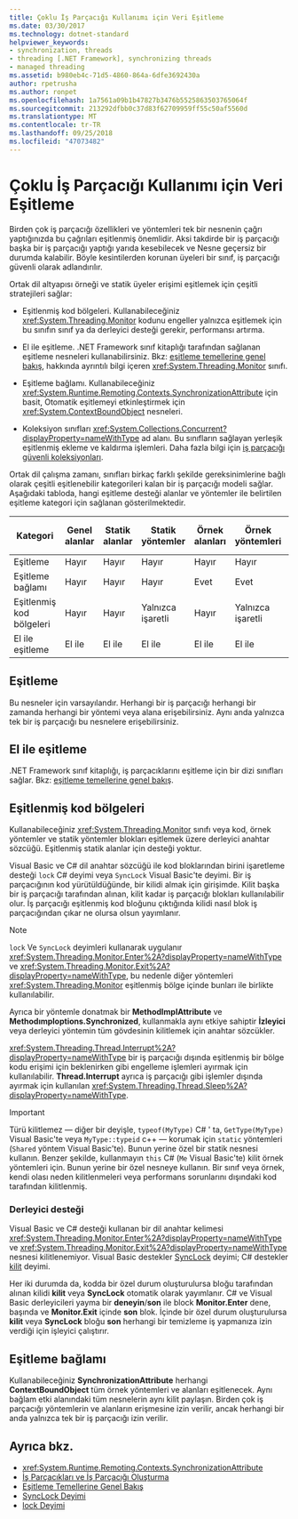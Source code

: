 ```yaml
---
title: Çoklu İş Parçacığı Kullanımı için Veri Eşitleme
ms.date: 03/30/2017
ms.technology: dotnet-standard
helpviewer_keywords:
- synchronization, threads
- threading [.NET Framework], synchronizing threads
- managed threading
ms.assetid: b980eb4c-71d5-4860-864a-6dfe3692430a
author: rpetrusha
ms.author: ronpet
ms.openlocfilehash: 1a7561a09b1b47827b3476b5525863503765064f
ms.sourcegitcommit: 213292dfbb0c37d83f62709959ff55c50af5560d
ms.translationtype: MT
ms.contentlocale: tr-TR
ms.lasthandoff: 09/25/2018
ms.locfileid: "47073482"
---
```

# <a name="synchronizing-data-for-multithreading"></a>Çoklu İş Parçacığı Kullanımı için Veri Eşitleme
Birden çok iş parçacığı özellikleri ve yöntemleri tek bir nesnenin çağrı yaptığınızda bu çağrıları eşitlenmiş önemlidir. Aksi takdirde bir iş parçacığı başka bir iş parçacığı yaptığı yarıda kesebilecek ve Nesne geçersiz bir durumda kalabilir. Böyle kesintilerden korunan üyeleri bir sınıf, iş parçacığı güvenli olarak adlandırılır.  
  
 Ortak dil altyapısı örneği ve statik üyeler erişimi eşitlemek için çeşitli stratejileri sağlar:  
  
-   Eşitlenmiş kod bölgeleri. Kullanabileceğiniz <xref:System.Threading.Monitor> kodunu engeller yalnızca eşitlemek için bu sınıfın sınıf ya da derleyici desteği gerekir, performansı artırma.  
  
-   El ile eşitleme. .NET Framework sınıf kitaplığı tarafından sağlanan eşitleme nesneleri kullanabilirsiniz. Bkz: [eşitleme temellerine genel bakış](../../../docs/standard/threading/overview-of-synchronization-primitives.md), hakkında ayrıntılı bilgi içeren <xref:System.Threading.Monitor> sınıfı.  
  
-   Eşitleme bağlamı. Kullanabileceğiniz <xref:System.Runtime.Remoting.Contexts.SynchronizationAttribute> için basit, Otomatik eşitlemeyi etkinleştirmek için <xref:System.ContextBoundObject> nesneleri.  
  
-   Koleksiyon sınıfları <xref:System.Collections.Concurrent?displayProperty=nameWithType> ad alanı. Bu sınıfların sağlayan yerleşik eşitlenmiş ekleme ve kaldırma işlemleri. Daha fazla bilgi için [iş parçacığı güvenli koleksiyonları](../../../docs/standard/collections/thread-safe/index.md).  
  
 Ortak dil çalışma zamanı, sınıfları birkaç farklı şekilde gereksinimlerine bağlı olarak çeşitli eşitlenebilir kategorileri kalan bir iş parçacığı modeli sağlar. Aşağıdaki tabloda, hangi eşitleme desteği alanlar ve yöntemler ile belirtilen eşitleme kategori için sağlanan gösterilmektedir.  
  
|Kategori|Genel alanlar|Statik alanlar|Statik yöntemler|Örnek alanları|Örnek yöntemleri|Belirli kod blokları|  
|--------------|-------------------|-------------------|--------------------|---------------------|----------------------|--------------------------|  
|Eşitleme|Hayır|Hayır|Hayır|Hayır|Hayır|Hayır|  
|Eşitleme bağlamı|Hayır|Hayır|Hayır|Evet|Evet|Hayır|  
|Eşitlenmiş kod bölgeleri|Hayır|Hayır|Yalnızca işaretli|Hayır|Yalnızca işaretli|Yalnızca işaretli|  
|El ile eşitleme|El ile|El ile|El ile|El ile|El ile|El ile|  
  
## <a name="no-synchronization"></a>Eşitleme  
 Bu nesneler için varsayılandır. Herhangi bir iş parçacığı herhangi bir zamanda herhangi bir yöntemi veya alana erişebilirsiniz. Aynı anda yalnızca tek bir iş parçacığı bu nesnelere erişebilirsiniz.  
  
## <a name="manual-synchronization"></a>El ile eşitleme  
 .NET Framework sınıf kitaplığı, iş parçacıklarını eşitleme için bir dizi sınıfları sağlar. Bkz: [eşitleme temellerine genel bakış](../../../docs/standard/threading/overview-of-synchronization-primitives.md).  
  
## <a name="synchronized-code-regions"></a>Eşitlenmiş kod bölgeleri  
 Kullanabileceğiniz <xref:System.Threading.Monitor> sınıfı veya kod, örnek yöntemler ve statik yöntemler blokları eşitlemek üzere derleyici anahtar sözcüğü. Eşitlenmiş statik alanlar için desteği yoktur.  
  
 Visual Basic ve C# dil anahtar sözcüğü ile kod bloklarından birini işaretleme desteği `lock` C# deyimi veya `SyncLock` Visual Basic'te deyimi. Bir iş parçacığının kod yürütüldüğünde, bir kilidi almak için girişimde. Kilit başka bir iş parçacığı tarafından alınan, kilit kadar iş parçacığı blokları kullanılabilir olur. İş parçacığı eşitlenmiş kod bloğunu çıktığında kilidi nasıl blok iş parçacığından çıkar ne olursa olsun yayımlanır.  
  
> [!NOTE]
>  `lock` Ve `SyncLock` deyimleri kullanarak uygulanır <xref:System.Threading.Monitor.Enter%2A?displayProperty=nameWithType> ve <xref:System.Threading.Monitor.Exit%2A?displayProperty=nameWithType>, bu nedenle diğer yöntemleri <xref:System.Threading.Monitor> eşitlenmiş bölge içinde bunları ile birlikte kullanılabilir.  
  
 Ayrıca bir yöntemle donatmak bir **MethodImplAttribute** ve **Methodımploptions.Synchronized**, kullanmakla aynı etkiye sahiptir **İzleyici** veya derleyici yöntemin tüm gövdesinin kilitlemek için anahtar sözcükler.  
  
 <xref:System.Threading.Thread.Interrupt%2A?displayProperty=nameWithType> bir iş parçacığı dışında eşitlenmiş bir bölge kodu erişimi için beklenirken gibi engelleme işlemleri ayırmak için kullanılabilir. **Thread.Interrupt** ayrıca iş parçacığı gibi işlemler dışında ayırmak için kullanılan <xref:System.Threading.Thread.Sleep%2A?displayProperty=nameWithType>.  
  
> [!IMPORTANT]
>  Türü kilitlemez — diğer bir deyişle, `typeof(MyType)` C# ' ta, `GetType(MyType)` Visual Basic'te veya `MyType::typeid` c++ — korumak için `static` yöntemleri (`Shared` yöntem Visual Basic'te). Bunun yerine özel bir statik nesnesi kullanın. Benzer şekilde, kullanmayın `this` C# (`Me` Visual Basic'te) kilit örnek yöntemleri için. Bunun yerine bir özel nesneye kullanın. Bir sınıf veya örnek, kendi olası neden kilitlenmeleri veya performans sorunlarını dışındaki kod tarafından kilitlenmiş.  
  
### <a name="compiler-support"></a>Derleyici desteği  
 Visual Basic ve C# desteği kullanan bir dil anahtar kelimesi <xref:System.Threading.Monitor.Enter%2A?displayProperty=nameWithType> ve <xref:System.Threading.Monitor.Exit%2A?displayProperty=nameWithType> nesnesi kilitlenemiyor. Visual Basic destekler [SyncLock](~/docs/visual-basic/language-reference/statements/synclock-statement.md) deyimi; C# destekler [kilit](~/docs/csharp/language-reference/keywords/lock-statement.md) deyimi.  
  
 Her iki durumda da, kodda bir özel durum oluşturulursa bloğu tarafından alınan kilidi **kilit** veya **SyncLock** otomatik olarak yayımlanır. C# ve Visual Basic derleyicileri yayma bir **deneyin**/**son** ile block **Monitor.Enter** dene, başında ve **Monitor.Exit**  içinde **son** blok. İçinde bir özel durum oluşturulursa **kilit** veya **SyncLock** bloğu **son** herhangi bir temizleme iş yapmanıza izin verdiği için işleyici çalıştırır.  
  
## <a name="synchronized-context"></a>Eşitleme bağlamı  
 Kullanabileceğiniz **SynchronizationAttribute** herhangi **ContextBoundObject** tüm örnek yöntemleri ve alanları eşitlenecek. Aynı bağlam etki alanındaki tüm nesnelerin aynı kilit paylaşın. Birden çok iş parçacığı yöntemlerin ve alanların erişmesine izin verilir, ancak herhangi bir anda yalnızca tek bir iş parçacığı izin verilir.  
  
## <a name="see-also"></a>Ayrıca bkz.

- <xref:System.Runtime.Remoting.Contexts.SynchronizationAttribute>  
- [İş Parçacıkları ve İş Parçacığı Oluşturma](../../../docs/standard/threading/threads-and-threading.md)  
- [Eşitleme Temellerine Genel Bakış](../../../docs/standard/threading/overview-of-synchronization-primitives.md)  
- [SyncLock Deyimi](~/docs/visual-basic/language-reference/statements/synclock-statement.md)  
- [lock Deyimi](~/docs/csharp/language-reference/keywords/lock-statement.md)
